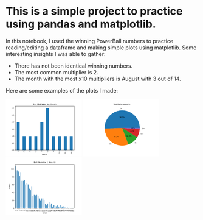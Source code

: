 # This is a simple project to practice using pandas and matplotlib.
In this notebook, I used the winning PowerBall numbers to practice reading/editing a dataframe and making simple plots using matplotlib.
Some interesting insights I was able to gather:
- There has not been identical winning numbers.
- The most common multiplier is 2.
- The month with the most x10 multipliers is August with 3 out of 14.
  
Here are some examples of the plots I made:

<img src='./images/10xmultipler.png' width="200" height="150"> <img src='./images/multiplierPie.png' width="200" height="150"> <img src='./images/ball_1.png' width="200" height="150">
